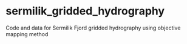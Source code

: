 # sermilik_gridded_hydrography
Code and data for Sermilik Fjord gridded hydrography using objective mapping method
